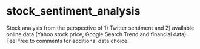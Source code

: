 # stock_sentiment_analysis
Stock analysis from the perspective of 1) Twitter sentiment and 2) available online data (Yahoo stock price, Google Search Trend and financial data). Feel free to comments for additional data choice.
